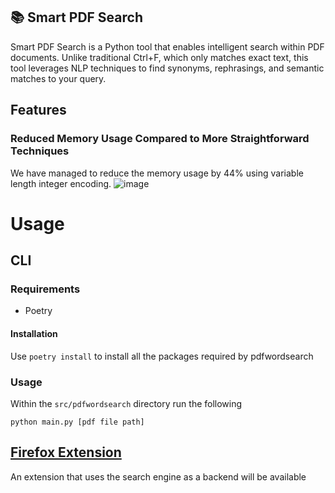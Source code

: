 ## 📚 Smart PDF Search

Smart PDF Search is a Python tool that enables intelligent search within PDF documents. Unlike traditional Ctrl+F, which only matches exact text, this tool leverages NLP techniques to find synonyms, rephrasings, and semantic matches to your query.

## Features

### Reduced Memory Usage Compared to More Straightforward Techniques
We have managed to reduce the memory usage by 44% using variable length integer encoding.
![image](https://github.com/user-attachments/assets/c19f5751-d44b-4ff8-af54-be6821e268be)

# Usage

## CLI

### Requirements
- Poetry

#### Installation
Use ``poetry install`` to install all the packages required by pdfwordsearch

### Usage
Within the ``src/pdfwordsearch`` directory run the following
```
python main.py [pdf file path]
```

## [Firefox Extension](https://github.com/blacheo/pdf_search_extension_nextjs)
An extension that uses the search engine as a backend will be available
